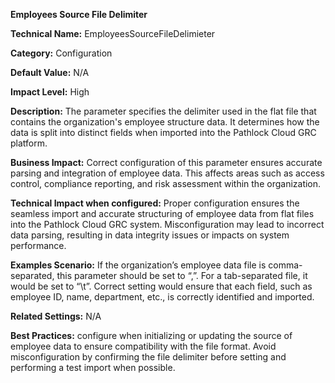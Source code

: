 **Employees Source File Delimiter**

**Technical Name:** EmployeesSourceFileDelimieter

**Category:** Configuration

**Default Value:** N/A

**Impact Level:** High

**Description:** The parameter specifies the delimiter used in the flat file that contains the organization's employee structure data. It determines how the data is split into distinct fields when imported into the Pathlock Cloud GRC platform.

**Business Impact:** Correct configuration of this parameter ensures accurate parsing and integration of employee data. This affects areas such as access control, compliance reporting, and risk assessment within the organization.

**Technical Impact when configured:** Proper configuration ensures the seamless import and accurate structuring of employee data from flat files into the Pathlock Cloud GRC system. Misconfiguration may lead to incorrect data parsing, resulting in data integrity issues or impacts on system performance.

**Examples Scenario:** If the organization’s employee data file is comma-separated, this parameter should be set to “,”. For a tab-separated file, it would be set to “\t”. Correct setting would ensure that each field, such as employee ID, name, department, etc., is correctly identified and imported.

**Related Settings:** N/A

**Best Practices:** configure when initializing or updating the source of employee data to ensure compatibility with the file format. Avoid misconfiguration by confirming the file delimiter before setting and performing a test import when possible.